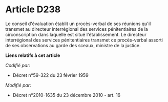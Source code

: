 # Article D238

Le conseil d'évaluation établit un procès-verbal de ses réunions qu'il transmet au directeur interrégional des services
pénitentiaires de la circonscription dans laquelle est situé l'établissement. Le directeur interrégional des services
pénitentiaires transmet ce procès-verbal assorti de ses observations au garde des sceaux, ministre de la justice.

**Liens relatifs à cet article**

_Codifié par_:

  - Décret n°59-322 du 23 février 1959

_Modifié par_:

  - Décret n°2010-1635 du 23 décembre 2010 - art. 16
